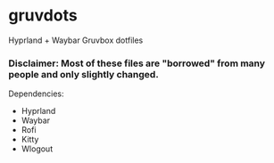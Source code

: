 # gruvdots
Hyprland + Waybar Gruvbox dotfiles

### Disclaimer: Most of these files are "borrowed" from many people and only slightly changed.

Dependencies:
- Hyprland
- Waybar
- Rofi
- Kitty
- Wlogout
